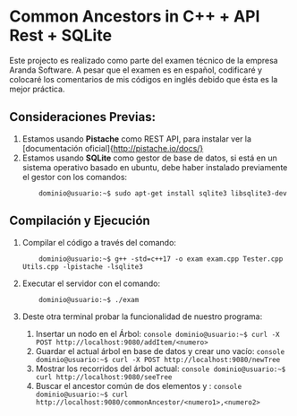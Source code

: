 # Common Ancestors in C++ + API Rest + SQLite

Este projecto es realizado como parte del examen técnico
de la empresa Aranda Software.
A pesar que el examen es en español, codificaré y colocaré los comentarios
de mis códigos en inglés debido que ésta es la mejor práctica.

## Consideraciones Previas:
1. Estamos usando **Pistache** como REST API, para instalar ver la [documentación oficial]{http://pistache.io/docs/} 
2. Estamos usando **SQLite** como gestor de base de datos, si está en un sistema operativo basado en ubuntu, debe haber instalado previamente el gestor con los comandos:
	```console
		dominio@usuario:~$ sudo apt-get install sqlite3 libsqlite3-dev
	```

## Compilación y Ejecución
1. Compilar el código a través del comando:
	```console
		dominio@usuario:~$ g++ -std=c++17 -o exam exam.cpp Tester.cpp Utils.cpp -lpistache -lsqlite3
	```

2. Executar el servidor con el comando:
	```console
		dominio@usuario:~$ ./exam 
	```

3. Deste otra terminal probar la funcionalidad de nuestro programa:
	1.  Insertar un nodo <numero> en el Árbol: 
		```console dominio@usuario:~$ curl -X POST http://localhost:9080/addItem/<numero>```
	2.  Guardar el actual árbol en base de datos y crear uno vacío: 
		```console dominio@usuario:~$ curl -X POST http://localhost:9080/newTree```
	3.  Mostrar los recorridos del árbol actual: 
		```console dominio@usuario:~$ curl http://localhost:9080/seeTree```
	4.  Buscar el ancestor común de dos elementos <numero1> y <numero2>: 
		```console dominio@usuario:~$ curl http://localhost:9080/commonAncestor/<numero1>,<numero2>```
